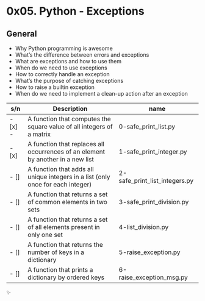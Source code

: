 # 0x05. Python - Exceptions

## General

- Why Python programming is awesome
- What’s the difference between errors and exceptions
- What are exceptions and how to use them
- When do we need to use exceptions
- How to correctly handle an exception
- What’s the purpose of catching exceptions
- How to raise a builtin exception
- When do we need to implement a clean-up action after an exception

| s/n     | Description                                                                     | name                          |
| ------- | ------------------------------------------------------------------------------- | ----------------------------- |
| - [x] - | A function that computes the square value of all integers of a matrix           | 0-safe_print_list.py          |
| - [x]   | A function that replaces all occurrences of an element by another in a new list | 1-safe_print_integer.py       |
| - []    | A function that adds all unique integers in a list (only once for each integer) | 2-safe_print_list_integers.py |
| - []    | A function that returns a set of common elements in two sets                    | 3-safe_print_division.py      |
| - []    | A function that returns a set of all elements present in only one set           | 4-list_division.py            |
| - []    | A function that returns the number of keys in a dictionary                      | 5-raise_exception.py          |
| - []    | A function that prints a dictionary by ordered keys                             | 6-raise_exception_msg.py      |

:sparkles:
